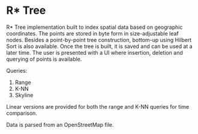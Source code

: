 # R* Tree

R* Tree implementation built to index spatial data based on geographic coordinates. The points are stored in byte form in size-adjustable leaf nodes. Besides a point-by-point tree construction, bottom-up using Hilbert Sort is also available. Once the tree is built, it is saved and can be used at a later time. The user is presented with a UI where insertion, deletion and querying of points is available. 

Queries:

1) Range
2) K-NN
3) Skyline

Linear versions are provided for both the range and K-NN queries for time comparison.

Data is parsed from an OpenStreetMap file. 
